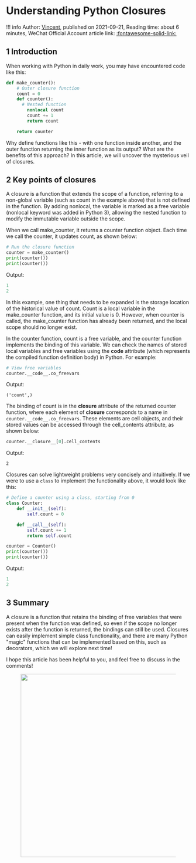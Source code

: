 # Understanding Python Closures

!!! info
    Author: [Vincent](https://github.com/Realvincentyuan), published on 2021-09-21, Reading time: about 6 minutes, WeChat Official Account article link: [:fontawesome-solid-link:](https://mp.weixin.qq.com/s?__biz=MzI4Mjk3NzgxOQ==&mid=2247484557&idx=1&sn=bd624bdb21757e391d01c5ced51cb5f8&chksm=eb90f7f9dce77eef2a8c67bc0d3637e9d90708ffd061ce4773916fa3c58d137e4b859adf1c40&token=1570026209&lang=zh_CN#rd)

## 1 Introduction

When working with Python in daily work, you may have encountered code like this:

```Python
def make_counter():
    # Outer closure function
    count = 0
    def counter():
      # Nested function
        nonlocal count
        count += 1
        return count

    return counter
```

Why define functions like this - with one function inside another, and the outer function returning the inner function as its output? What are the benefits of this approach? In this article, we will uncover the mysterious veil of closures.

## 2 Key points of closures

A closure is a function that extends the scope of a function, referring to a non-global variable (such as count in the example above) that is not defined in the function. By adding nonlocal, the variable is marked as a free variable (nonlocal keyword was added in Python 3), allowing the nested function to modify the immutable variable outside the scope.

When we call make_counter, it returns a counter function object. Each time we call the counter, it updates count, as shown below:

```Python
# Run the closure function
counter = make_counter()
print(counter())
print(counter())
```

Output:

```python
1
2
```

In this example, one thing that needs to be expanded is the storage location of the historical value of count. Count is a local variable in the make_counter function, and its initial value is 0. However, when counter is called, the make_counter function has already been returned, and the local scope should no longer exist.

In the counter function, count is a free variable, and the counter function implements the binding of this variable. We can check the names of stored local variables and free variables using the __code__ attribute (which represents the compiled function definition body) in Python. For example:

```Python
# View free variables
counter.__code__.co_freevars
```

Output:

```
('count',)
```

The binding of count is in the __closure__ attribute of the returned counter function, where each element of __closure__ corresponds to a name in `counter.__code__.co_freevars`. These elements are cell objects, and their stored values can be accessed through the cell_contents attribute, as shown below:

```python
counter.__closure__[0].cell_contents
```

Output:

```
2
```

Closures can solve lightweight problems very concisely and intuitively. If we were to use a `class` to implement the functionality above, it would look like this:

```Python
# Define a counter using a class, starting from 0
class Counter:
    def __init__(self):
        self.count = 0

    def __call__(self):
        self.count += 1
        return self.count

counter = Counter()
print(counter())
print(counter())
```

Output:

```Python
1
2
```

## 3 Summary

A closure is a function that retains the binding of free variables that were present when the function was defined, so even if the scope no longer exists after the function is returned, the bindings can still be used. Closures can easily implement simple class functionality, and there are many Python "magic" functions that can be implemented based on this, such as decorators, which we will explore next time!

I hope this article has been helpful to you, and feel free to discuss in the comments!

<figure>
  <img src="https://cdn.jsdelivr.net/gh/BulletTech2021/Pics/2021-6-14/1623639526512-1080P%20(Full%20HD)%20-%20Tail%20Pic.png" width="500" />
</figure>